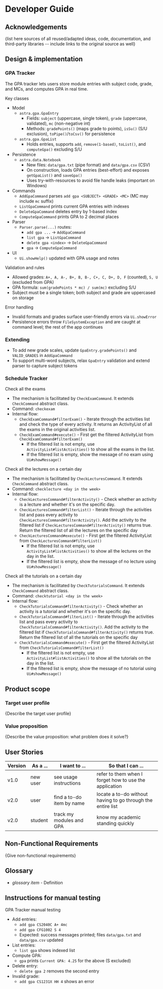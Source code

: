 # Developer Guide

## Acknowledgements

{list here sources of all reused/adapted ideas, code, documentation, and third-party libraries -- include links to the original source as well}

## Design & implementation

### GPA Tracker
The GPA tracker lets users store module entries with subject code, grade, and MCs, and computes GPA in real time.

Key classes
- Model
  - `astra.gpa.GpaEntry`
    - Fields: `subject` (uppercase, single token), `grade` (uppercase, validated), `mc` (non-negative int)
    - Methods: `gradePoints()` (maps grade to points), `isSu()` (S/U exclusion), `toPipe()`/`toCsv()` for persistence
  - `astra.gpa.GpaList`
    - Holds entries, supports `add`, `remove(1-based)`, `toList()`, and `computeGpa()` excluding S/U
- Persistence
  - `astra.data.Notebook`
    - New files: `data/gpa.txt` (pipe format) and `data/gpa.csv` (CSV)
    - On construction, loads GPA entries (best-effort) and exposes `getGpaList()` and `saveGpa()`
    - Uses try-with-resources to avoid file handle leaks (important on Windows)
- Commands
  - `AddGpaCommand` parses `add gpa <SUBJECT> <GRADE> <MC>` (MC may include `mc` suffix)
  - `ListGpaCommand` prints current GPA entries with indexes
  - `DeleteGpaCommand` deletes entry by 1-based index
  - `ComputeGpaCommand` prints GPA to 2 decimal places
- Parser
  - `Parser.parse(...)` routes:
    - `add gpa ...` → `AddGpaCommand`
    - `list gpa` → `ListGpaCommand`
    - `delete gpa <index>` → `DeleteGpaCommand`
    - `gpa` → `ComputeGpaCommand`
- UI
  - `Ui.showHelp()` updated with GPA usage and notes

Validation and rules
- Allowed grades: `A+, A, A-, B+, B, B-, C+, C, D+, D, F` (counted), `S, U` (excluded from GPA)
- GPA formula: `sum(gradePoints * mc) / sum(mc)` excluding S/U
- Subject must be a single token; both subject and grade are uppercased on storage

Error handling
- Invalid formats and grades surface user-friendly errors via `Ui.showError`
- Persistence errors throw `FileSystemException` and are caught at command level; the rest of the app continues

### Extending
- To add new grade scales, update `GpaEntry.gradePoints()` and `VALID_GRADES` in `AddGpaCommand`
- To support multi-word subjects, relax `GpaEntry` validation and extend parser to capture subject tokens

### Schedule Tracker
Check all the exams
- The mechanism is facilitated by `CheckExamCommand`. It extends `CheckCommand` abstract class.
- Command: `checkexam`
- Internal flow:
    - `CheckExamCommand#filterExam()` - Iterate through the activities list and check the type of every activity. It returns an ActivityList of all the exams in the original activities list.
    - `CheckExamCommand#execute()` - First get the filtered ActivityList from `CheckExamCommand#filterExam()`
        - If the filtered list is not empty, use `ActivityList#listActivities()` to show all the exams in the list.
        - If the filtered list is empty, show the message of no exam using `Ui#showMessage()`

Check all the lectures on a certain day
- The mechanism is facilitated by `CheckLecturesCommand`. It extends `CheckCommand` abstract class.
- Command: `checklecture <day in the week>`
- Internal flow:
    - `CheckLecturesCommand#filterActivity()` - Check whether an activity is a lecture and whether it's on the specific day.
    - `CheckLecturesCommand#filterList()` - Iterate through the activities list and pass every activity to `CheckLecturesCommand#filterActivity()`. Add the activity to the filtered list if `CheckLecturesCommand#filterActivity()` returns true. Return the filtered list of all the lectures on the specific day
    - `CheckLecturesCommand#execute()` - First get the filtered ActivityList from `CheckLecturesCommand#filterList()`
        - If the filtered list is not empty, use `ActivityList#listActivities()` to show all the lectures on the day in the list.
        - If the filtered list is empty, show the message of no lecture using `Ui#showMessage()`

Check all the tutorials on a certain day
- The mechanism is facilitated by `CheckTutorialsCommand`. It extends `CheckCommand` abstract class.
- Command: `checktutorial <day in the week>`
- Internal flow:
    - `CheckTutorialsCommand#filterActivity()` - Check whether an activity is a tutorial and whether it's on the specific day.
    - `CheckTutorialsCommand#filterList()` - Iterate through the activities list and pass every activity to `CheckTutorialsCommand#filterActivity()`. Add the activity to the filtered list if `CheckTutorialsCommand#filterActivity()` returns true. Return the filtered list of all the tutorials on the specific day
    - `CheckTutorialsCommand#execute()` - First get the filtered ActivityList from `CheckTutorialsCommand#filterList()`
        - If the filtered list is not empty, use `ActivityList#listActivities()` to show all the tutorials on the day in the list.
        - If the filtered list is empty, show the message of no tutorial using `Ui#showMessage()`


## Product scope
### Target user profile

{Describe the target user profile}

### Value proposition

{Describe the value proposition: what problem does it solve?}

## User Stories

| Version | As a ... | I want to ... | So that I can ...|
|---------|----------|---------------|------------------|
| v1.0    |new user|see usage instructions|refer to them when I forget how to use the application|
| v2.0    |user|find a to-do item by name|locate a to-do without having to go through the entire list|
| v2.0    |student|track my modules and GPA|know my academic standing quickly|

## Non-Functional Requirements

{Give non-functional requirements}

## Glossary

* *glossary item* - Definition

## Instructions for manual testing

GPA Tracker manual testing
- Add entries:
  - `add gpa CS2040C A+ 4mc`
  - `add gpa CFG1002 S 4`
  - Expected: success messages printed; files `data/gpa.txt` and `data/gpa.csv` updated
- List entries:
  - `list gpa` shows indexed list
- Compute GPA:
  - `gpa` prints `Current GPA: 4.25` for the above (S excluded)
- Delete entry:
  - `delete gpa 2` removes the second entry
- Invalid grade:
  - `add gpa CS1231X HH 4` shows an error
